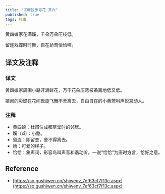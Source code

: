 ```yaml
---
title: "江畔独步寻花·其六"
published: true
tags: 杜甫
---
```


黄四娘家花满蹊，千朵万朵压枝低。

留连戏蝶时时舞，自在娇莺恰恰啼。

## 译文及注释

### 译文

黄四娘家周围小路开满鲜花，万千花朵压弯枝条离地低又低。

嬉闹的彩蝶在花间盘旋飞舞不舍离去，自由自在的小黄莺叫声悦耳动人。

### 注释

- 黄四娘：杜甫住成都草堂时的邻居。
- 蹊（xī）：小路。
- 留连：即留恋，舍不得离去。
- 娇：可爱的样子。
- 恰恰：象声词，形容鸟叫声音和谐动听。一说“恰恰”为唐时方言，恰好之意。

## Reference

- [https://so.gushiwen.cn/shiwenv_7ef63cf7f13c.aspx](https://so.gushiwen.cn/shiwenv_7ef63cf7f13c.aspx)